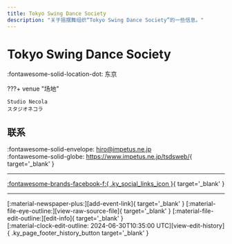 ```yaml
---
title: Tokyo Swing Dance Society
description: "关于摇摆舞组织“Tokyo Swing Dance Society”的一些信息。"
---
```


# Tokyo Swing Dance Society

:fontawesome-solid-location-dot: 东京  


???+ venue "场地"

    Studio Necola  
    スタジオネコラ  

## 联系

:fontawesome-solid-envelope: <hiro@impetus.ne.jp>  
:fontawesome-solid-globe: <https://www.impetus.ne.jp/tsdsweb/>{ target='_blank' }  

---

 [:fontawesome-brands-facebook-f:{ .ky_social_links_icon }](https://www.facebook.com/TokyoSwingDance){ target='_blank' }

---

<div class="ky_page_footer" markdown>
<div class="ky_page_footer_trailing" markdown="span">
[:material-newspaper-plus:][add-event-link]{ target='_blank' }
[:material-file-eye-outline:][view-raw-source-file]{ target='_blank' }
[:material-file-edit-outline:][edit-info]{ target='_blank' }
</div>
<div class="ky_page_footer_leading" markdown="span">
[:material-clock-edit-outline: 2024-06-30T10:35:00 UTC][view-edit-history]{ .ky_page_footer_history_button target='_blank' }
</div>
</div>

[add-event-link]: https://github.com/swingdance/events/issues/new?assignees=&labels=add+event&projects=&template=02-add_entity.yml&title=%5Bjp%5D%20%3CName%3E&region=jp&province=Tokyo&city=Tokyo&org_id=tokyo-swing-dance-society "添加活动"
[view-raw-source-file]: https://github.com/swingdance/orgs/blob/main/jp/tokyo-swing-dance-society.json "查看原始源文件"
[edit-info]: https://github.com/swingdance/orgs/issues/new?assignees=&labels=update+org&projects=&template=03-update_entity.yml&title=%5Bjp%5D%20Tokyo%20Swing%20Dance%20Society&region=jp&id=tokyo-swing-dance-society&name=Tokyo%20Swing%20Dance%20Society "编辑信息"

[view-edit-history]: https://github.com/swingdance/orgs/commits/main/jp/tokyo-swing-dance-society.json "查看编辑历史"
